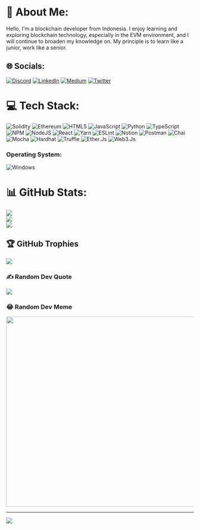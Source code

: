 # 💫 About Me:
Hello, I'm a blockchain developer from Indonesia. I enjoy learning and exploring blockchain technology, especially in the EVM environment, and I will continue to broaden my knowledge on. My principle is to learn like a junior, work like a senior.


## 🌐 Socials:
[![Discord](https://img.shields.io/badge/Discord-%237289DA.svg?logo=discord&logoColor=white)](htttps://discord.gg/AnggaDanar#0219) [![LinkedIn](https://img.shields.io/badge/LinkedIn-%230077B5.svg?logo=linkedin&logoColor=white)](https://linkedin.com/in/angga-danar-prasetyo) [![Medium](https://img.shields.io/badge/Medium-12100E?logo=medium&logoColor=white)](https://medium.com/@@anggadanarp) [![Twitter](https://img.shields.io/badge/Twitter-%231DA1F2.svg?logo=Twitter&logoColor=white)](https://twitter.com/@AnggaDanar10) 

# 💻 Tech Stack:
![Solidity](https://img.shields.io/badge/Solidity-%23363636.svg?style=for-the-badge&logo=solidity&logoColor=white) ![Ethereum](https://api.iconify.design/mdi/ethereum.svg) ![HTML5](https://img.shields.io/badge/html5-%23E34F26.svg?style=for-the-badge&logo=html5&logoColor=white) ![JavaScript](https://img.shields.io/badge/javascript-%23323330.svg?style=for-the-badge&logo=javascript&logoColor=%23F7DF1E) ![Python](https://img.shields.io/badge/python-3670A0?style=for-the-badge&logo=python&logoColor=ffdd54) ![TypeScript](https://img.shields.io/badge/typescript-%23007ACC.svg?style=for-the-badge&logo=typescript&logoColor=white) ![NPM](https://img.shields.io/badge/NPM-%23000000.svg?style=for-the-badge&logo=npm&logoColor=white) ![NodeJS](https://img.shields.io/badge/node.js-6DA55F?style=for-the-badge&logo=node.js&logoColor=white) ![React](https://img.shields.io/badge/react-%2320232a.svg?style=for-the-badge&logo=react&logoColor=%2361DAFB) ![Yarn](https://img.shields.io/badge/yarn-%232C8EBB.svg?style=for-the-badge&logo=yarn&logoColor=white) ![ESLint](https://img.shields.io/badge/ESLint-4B3263?style=for-the-badge&logo=eslint&logoColor=white) ![Notion](https://img.shields.io/badge/Notion-%23000000.svg?style=for-the-badge&logo=notion&logoColor=white) ![Postman](https://img.shields.io/badge/Postman-FF6C37?style=for-the-badge&logo=postman&logoColor=white) ![Chai](https://api.iconify.design/logos/chai.svg) ![Mocha](https://api.iconify.design/logos/mocha.svg) ![Hardhat](https://api.iconify.design/vscode-icons/file-type-hardhat.svg) ![Truffle](https://api.iconify.design/vscode-icons/file-type-truffle.svg) ![Ether.Js](https://api.iconify.design/logos/ethers.svg) ![Web3.Js](https://api.iconify.design/logos/web3js.svg)
### Operating System:
![Windows](https://user-images.githubusercontent.com/25181517/186884150-05e9ff6d-340e-4802-9533-2c3f02363ee3.png)
# 📊 GitHub Stats:
![](https://github-readme-stats.vercel.app/api?username=AnggaDanarP&theme=radical&hide_border=false&include_all_commits=false&count_private=false)<br/>
![](https://github-readme-streak-stats.herokuapp.com/?user=AnggaDanarP&theme=radical&hide_border=false)<br/>
![](https://github-readme-stats.vercel.app/api/top-langs/?username=AnggaDanarP&theme=radical&hide_border=false&include_all_commits=false&count_private=false&layout=compact)

## 🏆 GitHub Trophies
![](https://github-profile-trophy.vercel.app/?username=AnggaDanarP&theme=radical&no-frame=false&no-bg=true&margin-w=4)

### ✍️ Random Dev Quote
![](https://quotes-github-readme.vercel.app/api?type=horizontal&theme=radical)

### 😂 Random Dev Meme
<img src="https://random-memer.herokuapp.com/" width="512px"/>

---
[![](https://visitcount.itsvg.in/api?id=AnggaDanarP&icon=0&color=10)](https://visitcount.itsvg.in)

<!-- Proudly created with GPRM ( https://gprm.itsvg.in ) -->